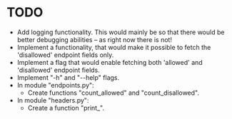 # TODO
- Add logging functionality. This would mainly be so that there would be better
  debugging abilities – as right now there is not!
- Implement a functionality, that would make it possible to fetch the 'disallowed'
  endpoint fields only.
- Implement a flag that would enable fetching both 'allowed' and 'disallowed'
  endpoint fields.
- Implement "-h" and "--help" flags.
- In module "endpoints.py":
  - Create functions "count_allowed" and "count_disallowed".
- In module "headers.py":
  - Create a function "print_".
